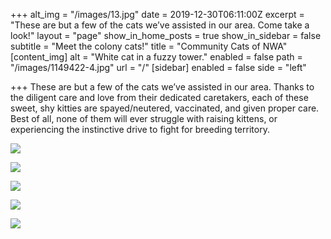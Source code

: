 +++
alt_img = "/images/13.jpg"
date = 2019-12-30T06:11:00Z
excerpt = "These are but a few of the cats we’ve assisted in our area. Come take a look!"
layout = "page"
show_in_home_posts = true
show_in_sidebar = false
subtitle = "Meet the colony cats!"
title = "Community Cats of NWA"
[content_img]
alt = "White cat in a fuzzy tower."
enabled = false
path = "/images/1149422-4.jpg"
url = "/"
[sidebar]
enabled = false
side = "left"

+++
These are but a few of the cats we’ve assisted in our area. Thanks to the diligent care and love from their dedicated caretakers, each of these sweet, shy kitties are spayed/neutered, vaccinated, and given proper care. Best of all, none of them will ever struggle with raising kittens, or experiencing the instinctive drive to fight for breeding territory.

![](/images/13.jpg)

![](/images/output.jpg)

![](/images/20200504_122008.jpg)

![](/images/21.jpg)

![](/images/23.jpg)
